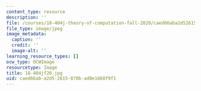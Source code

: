 ```yaml
---
content_type: resource
description: ''
file: /courses/18-404j-theory-of-computation-fall-2020/caed66aba2d52615870bad0e1668f9f1_18-404jf20.jpg
file_type: image/jpeg
image_metadata:
  caption: ''
  credit: ''
  image-alt: ''
learning_resource_types: []
ocw_type: OCWImage
resourcetype: Image
title: 18-404jf20.jpg
uid: caed66ab-a2d5-2615-870b-ad0e1668f9f1
---
```

